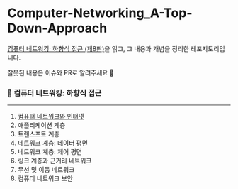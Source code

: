 # Computer-Networking_A-Top-Down-Approach

[컴퓨터 네트워킹: 하향식 접근 (제8판)](http://www.yes24.com/Product/Goods/112228953)을 읽고, 그 내용과 개념을 정리한 레포지토리입니다.

잘못된 내용은 이슈와 PR로 알려주세요 🥰

### 📌 컴퓨터 네트워킹: 하향식 접근

---

1. [컴퓨터 네트워크와 인터넷](/Chapter_1)
2. 애플리케이션 계층
3. 트랜스포트 계층
4. 네트워크 계층: 데이터 평면
5. 네트워크 계층: 제어 평면
6. 링크 계층과 근거리 네트워크
7. 무선 및 이동 네트워크
8. 컴퓨터 네트워크 보안